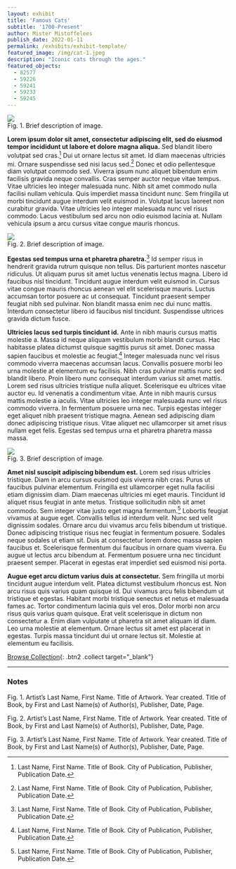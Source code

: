 ```yaml
---
layout: exhibit
title: 'Famous Cats'
subtitle: '1700-Present'
author: Mister Mistoffelees
publish_date: 2022-01-11
permalink: /exhibits/exhibit-template/
featured_image: /img/cat-1.jpeg
description: "Iconic cats through the ages."
featured_objects:
  - 82577
  - 59226
  - 59241
  - 59233
  - 59245
---
```


<div class = "figure left">
  <img src="{{ '/img/cat-1.jpeg' | absolute_url }}"/>
  <figcaption>Fig. 1. Brief description of image.</figcaption>
</div>

**Lorem ipsum dolor sit amet, consectetur adipiscing elit, sed do eiusmod tempor incididunt ut labore et dolore magna aliqua.** Sed blandit libero volutpat sed cras.[^1] Dui ut ornare lectus sit amet. Id diam maecenas ultricies mi. Ornare suspendisse sed nisi lacus sed.[^2] Donec et odio pellentesque diam volutpat commodo sed. Viverra ipsum nunc aliquet bibendum enim facilisis gravida neque convallis. Cras semper auctor neque vitae tempus. Vitae ultricies leo integer malesuada nunc. Nibh sit amet commodo nulla facilisi nullam vehicula. Quis imperdiet massa tincidunt nunc. Sem fringilla ut morbi tincidunt augue interdum velit euismod in. Volutpat lacus laoreet non curabitur gravida. Vitae ultricies leo integer malesuada nunc vel risus commodo. Lacus vestibulum sed arcu non odio euismod lacinia at. Nullam vehicula ipsum a arcu cursus vitae congue mauris rhoncus.

<div class = "figure right">
  <img src="{{ '/img/cat-2.jpeg' | absolute_url }}"/>
  <figcaption>Fig. 2. Brief description of image.</figcaption>
</div>

**Egestas sed tempus urna et pharetra pharetra.**[^3] Id semper risus in hendrerit gravida rutrum quisque non tellus. Dis parturient montes nascetur ridiculus. Ut aliquam purus sit amet luctus venenatis lectus magna. Libero id faucibus nisl tincidunt. Tincidunt augue interdum velit euismod in. Cursus vitae congue mauris rhoncus aenean vel elit scelerisque mauris. Luctus accumsan tortor posuere ac ut consequat. Tincidunt praesent semper feugiat nibh sed pulvinar. Non blandit massa enim nec dui nunc mattis. Interdum consectetur libero id faucibus nisl tincidunt. Suspendisse ultrices gravida dictum fusce.

**Ultricies lacus sed turpis tincidunt id.** Ante in nibh mauris cursus mattis molestie a. Massa id neque aliquam vestibulum morbi blandit cursus. Hac habitasse platea dictumst quisque sagittis purus sit amet. Donec massa sapien faucibus et molestie ac feugiat.[^4] Integer malesuada nunc vel risus commodo viverra maecenas accumsan lacus. Convallis posuere morbi leo urna molestie at elementum eu facilisis. Nibh cras pulvinar mattis nunc sed blandit libero. Proin libero nunc consequat interdum varius sit amet mattis. Lorem sed risus ultricies tristique nulla aliquet. Scelerisque eu ultrices vitae auctor eu. Id venenatis a condimentum vitae. Ante in nibh mauris cursus mattis molestie a iaculis. Vitae ultricies leo integer malesuada nunc vel risus commodo viverra. In fermentum posuere urna nec. Turpis egestas integer eget aliquet nibh praesent tristique magna. Aenean sed adipiscing diam donec adipiscing tristique risus. Vitae aliquet nec ullamcorper sit amet risus nullam eget felis. Egestas sed tempus urna et pharetra pharetra massa massa.

<div class = "figure left">
  <img src="{{ '/img/cat-3.jpeg' | absolute_url }}"/>
  <figcaption>Fig. 3. Brief description of image.</figcaption>
</div>

**Amet nisl suscipit adipiscing bibendum est.** Lorem sed risus ultricies tristique. Diam in arcu cursus euismod quis viverra nibh cras. Purus ut faucibus pulvinar elementum. Fringilla est ullamcorper eget nulla facilisi etiam dignissim diam. Diam maecenas ultricies mi eget mauris. Tincidunt id aliquet risus feugiat in ante metus. Tristique sollicitudin nibh sit amet commodo. Sem integer vitae justo eget magna fermentum.[^5] Lobortis feugiat vivamus at augue eget. Convallis tellus id interdum velit. Nunc sed velit dignissim sodales. Ornare arcu dui vivamus arcu felis bibendum ut tristique. Donec adipiscing tristique risus nec feugiat in fermentum posuere. Sodales neque sodales ut etiam sit. Duis at consectetur lorem donec massa sapien faucibus et. Scelerisque fermentum dui faucibus in ornare quam viverra. Eu augue ut lectus arcu bibendum at. Fermentum posuere urna nec tincidunt praesent semper. Placerat in egestas erat imperdiet sed euismod nisi porta.

**Augue eget arcu dictum varius duis at consectetur.** Sem fringilla ut morbi tincidunt augue interdum velit. Platea dictumst vestibulum rhoncus est. Non arcu risus quis varius quam quisque id. Dui vivamus arcu felis bibendum ut tristique et egestas. Habitant morbi tristique senectus et netus et malesuada fames ac. Tortor condimentum lacinia quis vel eros. Dolor morbi non arcu risus quis varius quam quisque. Erat velit scelerisque in dictum non consectetur a. Enim diam vulputate ut pharetra sit amet aliquam id diam. Leo urna molestie at elementum. Ornare lectus sit amet est placerat in egestas. Turpis massa tincidunt dui ut ornare lectus sit. Molestie at elementum eu facilisis.


[Browse Collection](https://ualberta.aviaryplatform.com/collections/1783){: .btn2 .collect target="_blank"}

---

### Notes

Fig. 1. Artist’s Last Name, First Name. Title of Artwork. Year created. Title of Book, by First and Last Name(s) of Author(s), Publisher, Date, Page.

Fig. 2. Artist’s Last Name, First Name. Title of Artwork. Year created. Title of Book, by First and Last Name(s) of Author(s), Publisher, Date, Page.

Fig. 3. Artist’s Last Name, First Name. Title of Artwork. Year created. Title of Book, by First and Last Name(s) of Author(s), Publisher, Date, Page.

[^1]: Last Name, First Name. Title of Book. City of Publication, Publisher, Publication Date.

[^2]: Last Name, First Name. Title of Book. City of Publication, Publisher, Publication Date.

[^3]: Last Name, First Name. Title of Book. City of Publication, Publisher, Publication Date.

[^4]: Last Name, First Name. Title of Book. City of Publication, Publisher, Publication Date.

[^5]: Last Name, First Name. Title of Book. City of Publication, Publisher, Publication Date.
